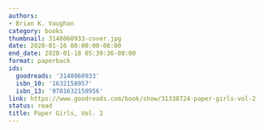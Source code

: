 ```yaml
---
authors:
- Brian K. Vaughan
category: books
thumbnail: 3148060933-cover.jpg
date: 2020-01-16 00:00:00-08:00
end_date: 2020-01-18 05:39:36-08:00
format: paperback
ids:
  goodreads: '3148060933'
  isbn_10: '1632158957'
  isbn_13: '9781632158956'
link: https://www.goodreads.com/book/show/31338724-paper-girls-vol-2
status: read
title: Paper Girls, Vol. 2
---
```

